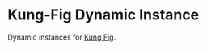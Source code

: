 
# Kung-Fig Dynamic Instance

Dynamic instances for [Kung Fig](https://github.com/cronvel/kung-fig).

